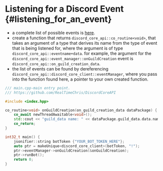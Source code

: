 Listening for a Discord Event {#listening_for_an_event}
============
- a complete list of possible events is [here](https://discord.com/developers/docs/topics/gateway#commands-and-events-gateway-events).
- create a function that returns `discord_core_api::co_routine<void>`, that takes an argument of a type that derives its name from the type of event that is being listened for, where the argument is of type `discord_core_api::eventname+data`. for example, the argument for the `discord_core_api::event_manager::onGuildCreation` event is `discord_core_api::on_guild_creation_data`.
- the list of events can be found by dereferencing `discord_core_api::discord_core_client::eventManager`, where you pass into the function found here, a pointer to your own created function.

```cpp
/// main.cpp-main entry point.
/// https://github.com/RealTimeChris/DiscordCoreAPI

#include <index.hpp>

co_routine<void> onGuildCreation(on_guild_creation_data dataPackage) {
	co_await newThreadAwaitable<void>();
	std::cout << "guild_data name: " << dataPackage.guild_data.data.name << std::endl;
	co_return;
}

int32_t main() {
	jsonifier::string botToken {"YOUR_BOT_TOKEN_HERE"};
	auto ptr = makeUnique<discord_core_client>(botToken, "!");
	ptr->eventManager->onGuildCreation(&onGuildCreation);
	ptr->runBot();
	return 0;
}
```
